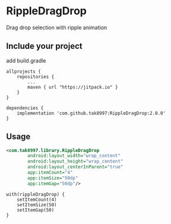 # RippleDragDrop
Drag drop selection with ripple animation

## Include your project
add build.gradle
```
allprojects {
	repositories {
		...
		maven { url "https://jitpack.io" }
	}
}
```
```
dependencies {
	implementation 'com.github.tak8997:RippleDragDrop:2.0.0'
}
```

## Usage

```xml
<com.tak8997.library.RippleDragDrop
        android:layout_width="wrap_content"
        android:layout_height="wrap_content"
        android:layout_centerInParent="true"
        app:itemCount="4"
        app:itemSize="50dp"
        app:itemGap="50dp"/>
```

```
with(rippleDragDrop) {
    setItemCount(4)
    setItemSize(50)
    setItemGap(50)
}
```
